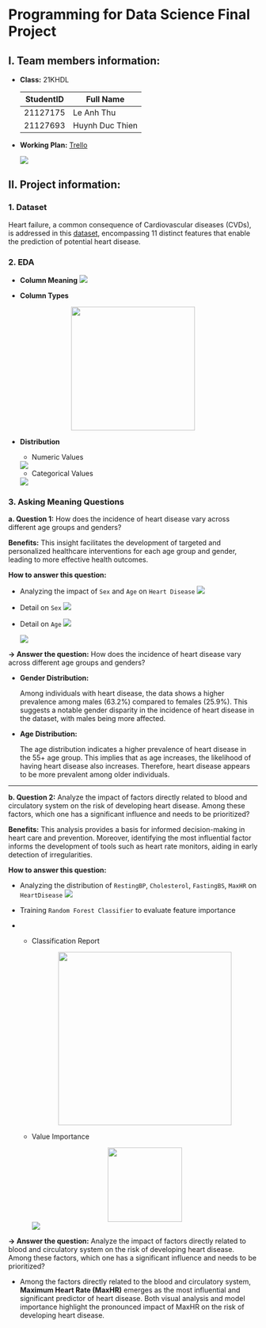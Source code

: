 # Programming for Data Science Final Project

## I. Team members information:

- **Class:** 21KHDL
  
    StudentID|Full Name
    -|-
    21127175|Le Anh Thu
    21127693|Huynh Duc Thien


- **Working Plan:** [Trello](https://trello.com/b/eya5drhR/main)

    <img src="Image/Trello.png">

## II. Project information:
### 1. Dataset
Heart failure, a common consequence of Cardiovascular diseases (CVDs), is addressed in this [dataset](#https://www.kaggle.com/datasets/fedesoriano/heart-failure-prediction), encompassing 11 distinct features that enable the prediction of potential heart disease.

### 2. EDA
- **Column Meaning**
    <img src="Image/Column-meaning.png">

- **Column Types**
<center>
    <img src="Image/Column-type.png" height=250>
</center>

- **Distribution**
    - Numeric Values
    <img src="Image/Numeric-values.png">

    - Categorical Values
    <img src="Image/Categorical-values.png">

### 3. Asking Meaning Questions
**a. Question 1:** How does the incidence of heart disease vary across different age groups and genders? 

**Benefits:** This insight facilitates the development of targeted and personalized healthcare interventions for each age group and gender, leading to more effective health outcomes.

**How to answer this question:**

- Analyzing the impact of `Sex` and `Age` on `Heart Disease`
    <img src="Image/Age-Sex.png">

- Detail on `Sex`
    <img src="Image/Sex.png">

- Detail on `Age`
    <img src="Image/Age.png">
    
    <img src="Image/Age-distribution.png">

**&rarr; Answer the question:** How does the incidence of heart disease vary across different age groups and genders?

- **Gender Distribution:**

    Among individuals with heart disease, the data shows a higher prevalence among males (63.2%) compared to females (25.9%). This suggests a notable gender disparity in the incidence of heart disease in the dataset, with males being more affected.

- **Age Distribution:**

    The age distribution indicates a higher prevalence of heart disease in the 55+ age group. This implies that as age increases, the likelihood of having heart disease also increases. Therefore, heart disease appears to be more prevalent among older individuals.
  
<hr/>

**b. Question 2:** Analyze the impact of factors directly related to blood and circulatory system on the risk of developing heart disease. Among these factors, which one has a significant influence and needs to be prioritized? 

**Benefits:** This analysis provides a basis for informed decision-making in heart care and prevention. Moreover, identifying the most influential factor informs the development of tools such as heart rate monitors, aiding in early detection of irregularities. 

**How to answer this question:**

- Analyzing the distribution of `RestingBP`, `Cholesterol`, `FastingBS`, `MaxHR` on `HeartDisease`
  <img src="Image/Factors-distribution.png">

- Training `Random Forest Classifier` to evaluate feature importance 
- 
  - Classification Report
    <center>
    <img src="Image/Classification-report.png" width=350>
    </center>

  - Value Importance
    <center>
    <img src="Image/Value-importance.png" width=150>
    </center>
    
    <img src="Image/Feature-importance.png">

**&rarr; Answer the question:** Analyze the impact of factors directly related to blood and circulatory system on the risk of developing heart disease. Among these factors, which one has a significant influence and needs to be prioritized?

- Among the factors directly related to the blood and circulatory system, **Maximum Heart Rate (MaxHR)** emerges as the most influential and significant predictor of heart disease. Both visual analysis and model importance highlight the pronounced impact of MaxHR on the risk of developing heart disease. 
